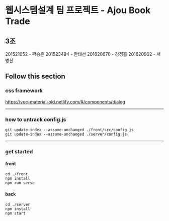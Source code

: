 # 웹시스템설계 팀 프로젝트 - Ajou Book Trade

## 3조
201521052 - 곽승은
201523494 - 안태선
201620670 - 강정흠
201620902 - 서병찬

## Follow this section

### css framework

https://vue-material-old.netlify.com/#/components/dialog

---

### how to untrack config.js

```
git update-index --assume-unchanged ./front/src/config.js
git update-index --assume-unchanged ./server/config.js
```

---

### get started

#### front
```
cd ./front
npm install
npm run serve
```

#### back
```
cd ./server
npm install
npm start
```
